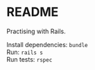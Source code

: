 # README

Practising with Rails.

Install dependencies: `bundle`  
Run: `rails s`  
Run tests: `rspec`
